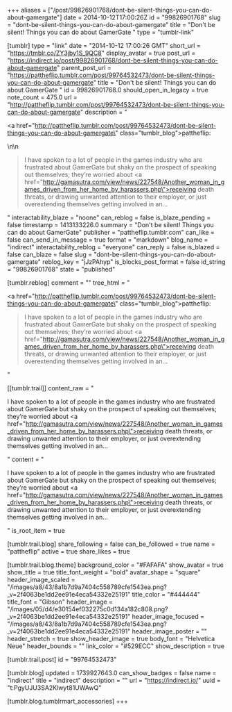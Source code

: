 +++
aliases = ["/post/99826901768/dont-be-silent-things-you-can-do-about-gamergate"]
date = 2014-10-12T17:00:26Z
id = "99826901768"
slug = "dont-be-silent-things-you-can-do-about-gamergate"
title = "Don't be silent! Things you can do about GamerGate "
type = "tumblr-link"

[tumblr]
type = "link"
date = "2014-10-12 17:00:26 GMT"
short_url = "https://tmblr.co/ZY3jby1S_9QC8"
display_avatar = true
post_url = "https://indirect.io/post/99826901768/dont-be-silent-things-you-can-do-about-gamergate"
parent_post_url = "https://pattheflip.tumblr.com/post/99764532473/dont-be-silent-things-you-can-do-about-gamergate"
title = "Don't be silent! Things you can do about GamerGate "
id = 99826901768.0
should_open_in_legacy = true
note_count = 475.0
url = "http://pattheflip.tumblr.com/post/99764532473/dont-be-silent-things-you-can-do-about-gamergate"
description = "<p><a href=\"http://pattheflip.tumblr.com/post/99764532473/dont-be-silent-things-you-can-do-about-gamergate\" class=\"tumblr_blog\">pattheflip</a>:</p>\n\n<blockquote><p>I have spoken to a lot of people in the games industry who are frustrated about GamerGate but shaky on the prospect of speaking out themselves; they’re worried about <a href=\"http://gamasutra.com/view/news/227548/Another_woman_in_games_driven_from_her_home_by_harassers.php\">receiving death threats</a>, or drawing unwanted attention to their employer, or just overextending themselves getting involved in an&hellip;</p></blockquote>"
interactability_blaze = "noone"
can_reblog = false
is_blaze_pending = false
timestamp = 1413133226.0
summary = "Don't be silent! Things you can do about GamerGate"
publisher = "pattheflip.tumblr.com"
can_like = false
can_send_in_message = true
format = "markdown"
blog_name = "indirect"
interactability_reblog = "everyone"
can_reply = false
is_blazed = false
can_blaze = false
slug = "dont-be-silent-things-you-can-do-about-gamergate"
reblog_key = "jJzPAhyp"
is_blocks_post_format = false
id_string = "99826901768"
state = "published"

[tumblr.reblog]
comment = ""
tree_html = "<p><a href=\"http://pattheflip.tumblr.com/post/99764532473/dont-be-silent-things-you-can-do-about-gamergate\" class=\"tumblr_blog\">pattheflip</a>:</p><blockquote><p>I have spoken to a lot of people in the games industry who are frustrated about GamerGate but shaky on the prospect of speaking out themselves; they’re worried about <a href=\"http://gamasutra.com/view/news/227548/Another_woman_in_games_driven_from_her_home_by_harassers.php\">receiving death threats</a>, or drawing unwanted attention to their employer, or just overextending themselves getting involved in an…</p></blockquote>"

[[tumblr.trail]]
content_raw = "<p>I have spoken to a lot of people in the games industry who are frustrated about GamerGate but shaky on the prospect of speaking out themselves; they’re worried about <a href=\"http://gamasutra.com/view/news/227548/Another_woman_in_games_driven_from_her_home_by_harassers.php\">receiving death threats</a>, or drawing unwanted attention to their employer, or just overextending themselves getting involved in an…</p>"
content = "<p>I have spoken to a lot of people in the games industry who are frustrated about GamerGate but shaky on the prospect of speaking out themselves; they&rsquo;re worried about <a href=\"http://gamasutra.com/view/news/227548/Another_woman_in_games_driven_from_her_home_by_harassers.php\">receiving death threats</a>, or drawing unwanted attention to their employer, or just overextending themselves getting involved in an&hellip;</p>"
is_root_item = true

[tumblr.trail.blog]
share_following = false
can_be_followed = true
name = "pattheflip"
active = true
share_likes = true

[tumblr.trail.blog.theme]
background_color = "#FAFAFA"
show_avatar = true
show_title = true
title_font_weight = "bold"
avatar_shape = "square"
header_image_scaled = "/images/a8/43/8a1b7d9a7404c558789cfe1543ea.png?_v=2f4063be1dd2ee91e4eca54332e25191"
title_color = "#444444"
title_font = "Gibson"
header_image = "/images/05/d4/e30154ef032275c0d134a182c808.png?_v=2f4063be1dd2ee91e4eca54332e25191"
header_image_focused = "/images/a8/43/8a1b7d9a7404c558789cfe1543ea.png?_v=2f4063be1dd2ee91e4eca54332e25191"
header_image_poster = ""
header_stretch = true
show_header_image = true
body_font = "Helvetica Neue"
header_bounds = ""
link_color = "#529ECC"
show_description = true

[tumblr.trail.post]
id = "99764532473"

[tumblr.blog]
updated = 1739927643.0
can_show_badges = false
name = "indirect"
title = "indirect"
description = ""
url = "https://indirect.io/"
uuid = "t:PgyUJU3SA2Klwyt81UWAwQ"

[tumblr.blog.tumblrmart_accessories]
+++
